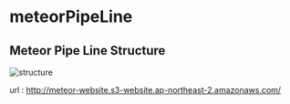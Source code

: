 # meteorPipeLine

## Meteor Pipe Line Structure
![structure](https://user-images.githubusercontent.com/89575334/137634072-d078ba3f-31b2-4421-a75e-14a671cbfe9b.PNG)

url : 
http://meteor-website.s3-website.ap-northeast-2.amazonaws.com/
